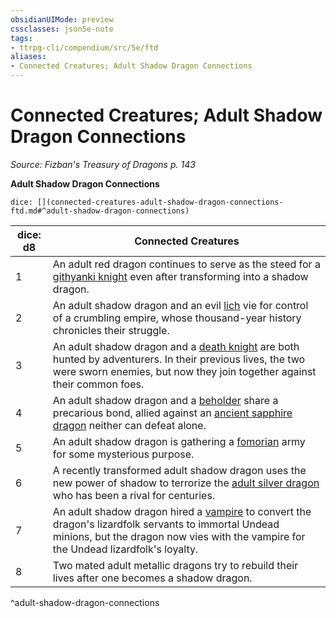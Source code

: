```yaml
---
obsidianUIMode: preview
cssclasses: json5e-note
tags:
- ttrpg-cli/compendium/src/5e/ftd
aliases:
- Connected Creatures; Adult Shadow Dragon Connections
---
```

# Connected Creatures; Adult Shadow Dragon Connections
*Source: Fizban's Treasury of Dragons p. 143* 

**Adult Shadow Dragon Connections**

`dice: [](connected-creatures-adult-shadow-dragon-connections-ftd.md#^adult-shadow-dragon-connections)`

| dice: d8 | Connected Creatures |
|----------|---------------------|
| 1 | An adult red dragon continues to serve as the steed for a [githyanki knight](/3-Mechanics/CLI/Compendium/bestiary/humanoid/githyanki-knight.md) even after transforming into a shadow dragon. |
| 2 | An adult shadow dragon and an evil [lich](/3-Mechanics/CLI/Compendium/bestiary/undead/lich.md) vie for control of a crumbling empire, whose thousand-year history chronicles their struggle. |
| 3 | An adult shadow dragon and a [death knight](/3-Mechanics/CLI/Compendium/bestiary/undead/death-knight.md) are both hunted by adventurers. In their previous lives, the two were sworn enemies, but now they join together against their common foes. |
| 4 | An adult shadow dragon and a [beholder](/3-Mechanics/CLI/Compendium/bestiary/aberration/beholder.md) share a precarious bond, allied against an [ancient sapphire dragon](/3-Mechanics/CLI/Compendium/bestiary/dragon/ancient-sapphire-dragon-ftd.md) neither can defeat alone. |
| 5 | An adult shadow dragon is gathering a [fomorian](/3-Mechanics/CLI/Compendium/bestiary/giant/fomorian.md) army for some mysterious purpose. |
| 6 | A recently transformed adult shadow dragon uses the new power of shadow to terrorize the [adult silver dragon](/3-Mechanics/CLI/Compendium/bestiary/dragon/adult-silver-dragon.md) who has been a rival for centuries. |
| 7 | An adult shadow dragon hired a [vampire](/3-Mechanics/CLI/Compendium/bestiary/undead/vampire.md) to convert the dragon's lizardfolk servants to immortal Undead minions, but the dragon now vies with the vampire for the Undead lizardfolk's loyalty. |
| 8 | Two mated adult metallic dragons try to rebuild their lives after one becomes a shadow dragon. |
^adult-shadow-dragon-connections